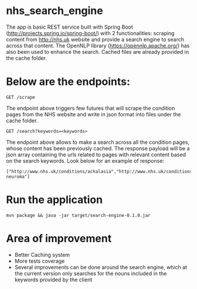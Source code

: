 # nhs_search_engine

The app is basic REST service built with Spring Boot (http://projects.spring.io/spring-boot/) with 2 functionalities: scraping content from http://nhs.uk website and provide a search engine to search across that content. The OpenNLP library (https://opennlp.apache.org/) has also been used to enhance the search. Cached files are already provided in the cache folder.

# Below are the endpoints:

```
GET /scrape
```
The endpoint above triggers few futures that will scrape the condition pages from the NHS website and write in json format into files under the cache folder.

```
GET /search?keywords=<keywords>
```
The endpoint above allows to make a search across all the condition pages, whose content has been previously cached. The response payload will be a json array containing the urls related to pages with relevant content based on the search keywords. Look below for an example of response:

```
["http://www.nhs.uk/conditions/achalasia","http://www.nhs.uk/conditions/Acoustic-neuroma"]
```

# Run the application

```
mvn package && java -jar target/search-engine-0.1.0.jar
```

# Area of improvement

- Better Caching system
- More tests coverage
- Several improvements can be done around the search engine, which at the current version only searches for the nouns included in the keywords provided by the client 
